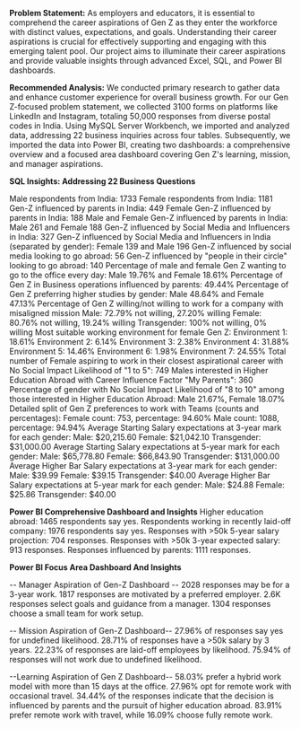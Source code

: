 **Problem Statement:**
As employers and educators, it is essential to comprehend the career aspirations of Gen Z as they enter the workforce with distinct values, expectations, and goals. Understanding their career aspirations is crucial for effectively supporting and engaging with this emerging talent pool. Our project aims to illuminate their career aspirations and provide valuable insights through advanced Excel, SQL, and Power BI dashboards.

**Recommended Analysis:**
We conducted primary research to gather data and enhance customer experience for overall business growth. For our Gen Z-focused problem statement, we collected 3100 forms on platforms like LinkedIn and Instagram, totaling 50,000 responses from diverse postal codes in India. Using MySQL Server Workbench, we imported and analyzed data, addressing 22 business inquiries across four tables. Subsequently, we imported the data into Power BI, creating two dashboards: a comprehensive overview and a focused area dashboard covering Gen Z's learning, mission, and manager aspirations.


**SQL Insights: Addressing 22 Business Questions**

Male respondents from India: 1733
Female respondents from India: 1181
Gen-Z influenced by parents in India: 449
Female Gen-Z influenced by parents in India: 188
Male and Female Gen-Z influenced by parents in India: Male 261 and Female 188
Gen-Z influenced by Social Media and Influencers in India: 327
Gen-Z influenced by Social Media and Influencers in India (separated by gender): Female 139 and Male 196
Gen-Z influenced by social media looking to go abroad: 56
Gen-Z influenced by "people in their circle" looking to go abroad: 140
Percentage of male and female Gen Z wanting to go to the office every day: Male 19.76% and Female 18.61%
Percentage of Gen Z in Business operations influenced by parents: 49.44%
Percentage of Gen Z preferring higher studies by gender: Male 48.64% and Female 47.13%
Percentage of Gen Z willing/not willing to work for a company with misaligned mission
Male: 72.79% not willing, 27.20% willing
Female: 80.76% not willing, 19.24% willing
Transgender: 100% not willing, 0% willing
Most suitable working environment for female Gen Z:
Environment 1: 18.61%
Environment 2: 6.14%
Environment 3: 2.38%
Environment 4: 31.88%
Environment 5: 14.46%
Environment 6: 1.98%
Environment 7: 24.55%
Total number of Female aspiring to work in their closest aspirational career with No Social Impact Likelihood of "1 to 5": 749
Males interested in Higher Education Abroad with Career Influence Factor "My Parents": 360
Percentage of gender with No Social Impact Likelihood of "8 to 10" among those interested in Higher Education Abroad: Male 21.67%, Female 18.07%
Detailed split of Gen Z preferences to work with Teams (counts and percentages):
Female count: 753, percentage: 94.60%
Male count: 1088, percentage: 94.94%
Average Starting Salary expectations at 3-year mark for each gender:
Male: $20,215.60
Female: $21,042.10
Transgender: $31,000.00
Average Starting Salary expectations at 5-year mark for each gender:
Male: $65,778.80
Female: $66,843.90
Transgender: $131,000.00
Average Higher Bar Salary expectations at 3-year mark for each gender:
Male: $39.99
Female: $39.15
Transgender: $40.00
Average Higher Bar Salary expectations at 5-year mark for each gender:
Male: $24.88
Female: $25.86
Transgender: $40.00

**Power BI Comprehensive Dashboard and Insights**
Higher education abroad: 1465 respondents say yes.
Respondents working in recently laid-off company: 1976 respondents say yes.
Responses with >50k 5-year salary projection: 704 responses.
Responses with >50k 3-year expected salary: 913 responses.
Responses influenced by parents: 1111 responses.

**Power BI Focus Area Dashboard And Insights**

-- Manager Aspiration of Gen-Z Dashboard --
2028 responses may be for a 3-year work.
1817 responses are motivated by a preferred employer.
2.6K responses select goals and guidance from a manager.
1304 responses choose a small team for work setup.

-- Mission Aspiration of Gen-Z Dashboard--
27.96% of responses say yes for undefined likelihood.
28.71% of responses have a >50k salary by 3 years.
22.23% of responses are laid-off employees by likelihood.
75.94% of responses will not work due to undefined likelihood.

--Learning Aspiration of Gen Z Dashboard--
58.03% prefer a hybrid work model with more than 15 days at the office.
27.96% opt for remote work with occasional travel.
34.44% of the responses indicate that the decision is influenced by parents and the pursuit of higher education abroad.
83.91% prefer remote work with travel, while 16.09% choose fully remote work.
